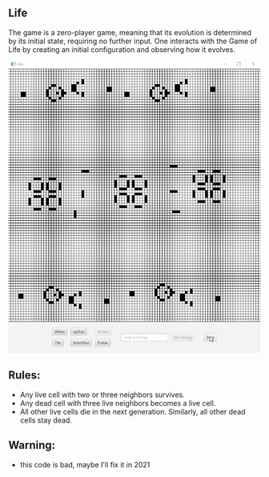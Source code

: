 ## Life

The game is a zero-player game, meaning that its evolution is determined by its initial state, requiring no further input. One interacts with the Game of Life by creating an initial configuration and observing how it evolves.

![](life2.gif)

## Rules:
* Any live cell with two or three neighbors survives.
* Any dead cell with three live neighbors becomes a live cell.
* All other live cells die in the next generation. Similarly, all other dead cells stay dead.

## Warning:
* this code is bad, maybe I'll fix it in 2021
